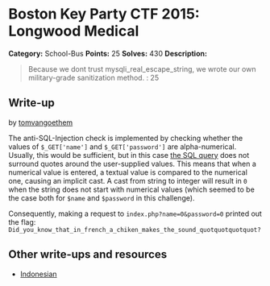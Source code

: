 # Boston Key Party CTF 2015: Longwood Medical

**Category:** School-Bus
**Points:** 25
**Solves:** 430
**Description:**

> Because we dont trust mysqli_real_escape_string, we wrote our own military-grade sanitization method. : 25

## Write-up

by [tomvangoethem](https://github.com/tomvangoethem)

The anti-SQL-Injection check is implemented by checking whether the values of `$_GET['name']` and `$_GET['password']` are alpha-numerical.
Usually, this would be sufficient, but in this case [the SQL query](https://github.com/ctfs/write-ups-2015/blob/ddbc91270893ac39adbd5640a3f82e005875d2d0/boston-key-party-2015/school-bus/longwood-medical/52.10.107.64:8005/index.txt#L17) does not surround quotes around the user-supplied values. This means that when a numerical value is entered, a textual value is compared to the numerical one, causing an implicit cast.
A cast from string to integer will result in `0` when the string does not start with numerical values (which seemed to be the case both for `$name` and `$password` in this challenge).

Consequently, making a request to `index.php?name=0&password=0` printed out the flag: `Did_you_know_that_in_french_a_chiken_makes_the_sound_quotquotquotquot?`

## Other write-ups and resources

* [Indonesian](http://blog.rentjong.net/2015/03/boston-key-party-2015-longwood-medical.html)